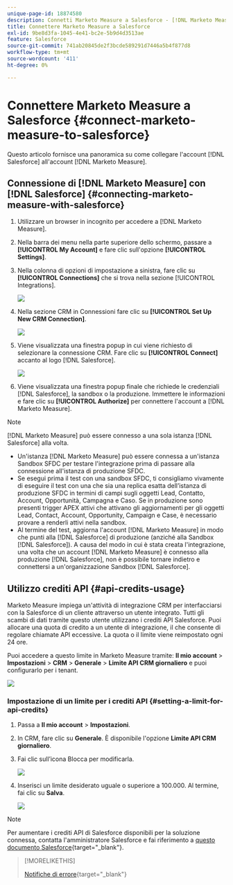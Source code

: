 ```yaml
---
unique-page-id: 18874580
description: Connetti Marketo Measure a Salesforce - [!DNL Marketo Measure]
title: Connettere Marketo Measure a Salesforce
exl-id: 9be8d3fa-1045-4e41-bc2e-5b9d4d3513ae
feature: Salesforce
source-git-commit: 741ab20845de2f3bcde589291d7446a5b4f877d8
workflow-type: tm+mt
source-wordcount: '411'
ht-degree: 0%

---
```


# Connettere Marketo Measure a Salesforce {#connect-marketo-measure-to-salesforce}

Questo articolo fornisce una panoramica su come collegare l&#39;account [!DNL Salesforce] all&#39;account [!DNL Marketo Measure].

## Connessione di [!DNL Marketo Measure] con [!DNL Salesforce] {#connecting-marketo-measure-with-salesforce}

1. Utilizzare un browser in incognito per accedere a [!DNL Marketo Measure].

1. Nella barra dei menu nella parte superiore dello schermo, passare a **[!UICONTROL My Account]** e fare clic sull&#39;opzione **[!UICONTROL Settings]**.

1. Nella colonna di opzioni di impostazione a sinistra, fare clic su **[!UICONTROL Connections]** che si trova nella sezione [!UICONTROL Integrations].

   ![](assets/connect-marketo-measure-to-salesforce-1.png)

1. Nella sezione CRM in Connessioni fare clic su **[!UICONTROL Set Up New CRM Connection]**.

   ![](assets/connect-marketo-measure-to-salesforce-2.png)

1. Viene visualizzata una finestra popup in cui viene richiesto di selezionare la connessione CRM. Fare clic su **[!UICONTROL Connect]** accanto al logo [!DNL Salesforce].

   ![](assets/connect-marketo-measure-to-salesforce-3.png)

1. Viene visualizzata una finestra popup finale che richiede le credenziali [!DNL Salesforce], la sandbox o la produzione. Immettere le informazioni e fare clic su **[!UICONTROL Authorize]** per connettere l&#39;account a [!DNL Marketo Measure].

>[!NOTE]
>
>[!DNL Marketo Measure] può essere connesso a una sola istanza [!DNL Salesforce] alla volta.
>
>* Un&#39;istanza [!DNL Marketo Measure] può essere connessa a un&#39;istanza Sandbox SFDC per testare l&#39;integrazione prima di passare alla connessione all&#39;istanza di produzione SFDC.
>* Se esegui prima il test con una sandbox SFDC, ti consigliamo vivamente di eseguire il test con una che sia una replica esatta dell’istanza di produzione SFDC in termini di campi sugli oggetti Lead, Contatto, Account, Opportunità, Campagna e Caso. Se in produzione sono presenti trigger APEX attivi che attivano gli aggiornamenti per gli oggetti Lead, Contact, Account, Opportunity, Campaign e Case, è necessario provare a renderli attivi nella sandbox.
>* Al termine del test, aggiorna l&#39;account [!DNL Marketo Measure] in modo che punti alla [!DNL Salesforce] di produzione (anziché alla Sandbox [!DNL Salesforce]). A causa del modo in cui è stata creata l&#39;integrazione, una volta che un account [!DNL Marketo Measure] è connesso alla produzione [!DNL Salesforce], non è possibile tornare indietro e connettersi a un&#39;organizzazione Sandbox [!DNL Salesforce].

## Utilizzo crediti API {#api-credits-usage}

Marketo Measure impiega un&#39;attività di integrazione CRM per interfacciarsi con la Salesforce di un cliente attraverso un utente integrato. Tutti gli scambi di dati tramite questo utente utilizzano i crediti API Salesforce. Puoi allocare una quota di credito a un utente di integrazione, il che consente di regolare chiamate API eccessive. La quota o il limite viene reimpostato ogni 24 ore.

Puoi accedere a questo limite in Marketo Measure tramite: **Il mio account** > **Impostazioni** > **CRM** > **Generale** > **Limite API CRM giornaliero** e puoi configurarlo per i tenant.

![](assets/connect-marketo-measure-to-salesforce-4.png)

### Impostazione di un limite per i crediti API {#setting-a-limit-for-api-credits}

1. Passa a **Il mio account** > **Impostazioni**.

1. In CRM, fare clic su **Generale**. È disponibile l&#39;opzione **Limite API CRM giornaliero**.

1. Fai clic sull’icona Blocca per modificarla.

   ![](assets/connect-marketo-measure-to-salesforce-5.png)

1. Inserisci un limite desiderato uguale o superiore a 100.000. Al termine, fai clic su **Salva**.

   ![](assets/connect-marketo-measure-to-salesforce-6.png)

>[!NOTE]
>
>Per aumentare i crediti API di Salesforce disponibili per la soluzione connessa, contatta l&#39;amministratore Salesforce e fai riferimento a [questo documento Salesforce](https://developer.salesforce.com/docs/atlas.en-us.salesforce_app_limits_cheatsheet.meta/salesforce_app_limits_cheatsheet/salesforce_app_limits_platform_api.htm){target="_blank"}.

>[!MORELIKETHIS]
>
>[Notifiche di errore](/help/configuration-and-setup/getting-started-with-marketo-measure/error-notifications.md){target="_blank"}
